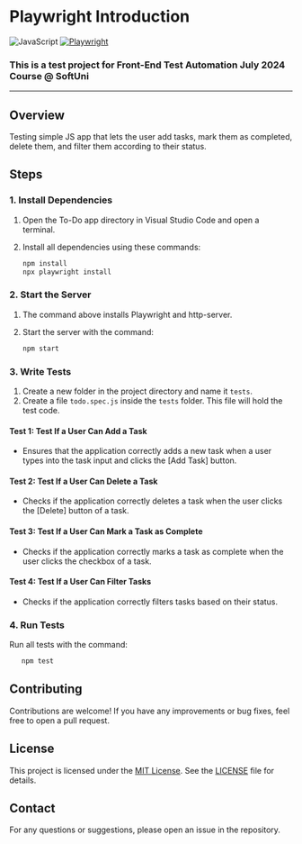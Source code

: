 # Playwright Introduction
![JavaScript](https://img.shields.io/badge/javascript-%23323330.svg?style=for-the-badge&logo=javascript&logoColor=%23F7DF1E)
[![Playwright](https://img.shields.io/badge/tested%20with-Playwright-6E40C9.svg)](https://playwright.dev/)

### This is a test project for Front-End Test Automation July 2024 Course @ SoftUni
---

## Overview
Testing simple JS app that lets the user add tasks, mark them as completed, delete them, and filter them according to their status. 

## Steps

### 1. Install Dependencies
1. Open the To-Do app directory in Visual Studio Code and open a terminal.
2. Install all dependencies using these commands:
   
    ```bash
    npm install
    npx playwright install
    ```

### 2. Start the Server
1. The command above installs Playwright and http-server.
2. Start the server with the command:
   
    ```bash
    npm start
    ```

### 3. Write Tests
1. Create a new folder in the project directory and name it `tests`.
2. Create a file `todo.spec.js` inside the `tests` folder. This file will hold the test code.

#### Test 1: Test If a User Can Add a Task
- Ensures that the application correctly adds a new task when a user types into the task input and clicks the [Add Task] button.

#### Test 2: Test If a User Can Delete a Task
- Checks if the application correctly deletes a task when the user clicks the [Delete] button of a task.

#### Test 3: Test If a User Can Mark a Task as Complete
- Checks if the application correctly marks a task as complete when the user clicks the checkbox of a task.

#### Test 4: Test If a User Can Filter Tasks
- Checks if the application correctly filters tasks based on their status.

### 4. Run Tests
Run all tests with the command:

 ```bash
    npm test
 ```

## Contributing
Contributions are welcome! If you have any improvements or bug fixes, feel free to open a pull request.

## License
This project is licensed under the [MIT License](LICENSE). See the [LICENSE](LICENSE) file for details.

## Contact
For any questions or suggestions, please open an issue in the repository.
